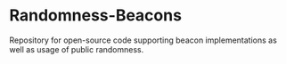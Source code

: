 # Randomness-Beacons
Repository for open-source code supporting beacon implementations as well as usage of public randomness.
